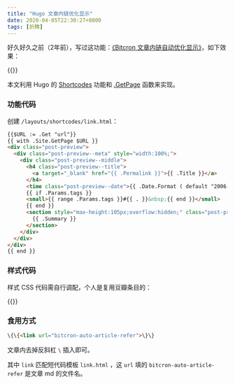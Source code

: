 ```yaml
---
title: "Hugo 文章内链优化显示"
date: 2020-04-05T22:30:27+0800
tags: [折腾]
---
```


好久好久之前（2年前），写过这功能：[《Bitcron 文章内链自动优化显示》](https://immmmm.com/bitcron-auto-article-refer/)，如下效果：

{{<link url="bitcron-auto-article-refer">}}

本文利用 Hugo 的 [Shortcodes](https://gohugo.io/extras/shortcodes/) 功能和 [.GetPage](https://gohugo.io/functions/getpage/) 函数来实现。

<!--more-->

### 功能代码

创建 `/layouts/shortcodes/link.html`：
```html
{{$URL := .Get "url"}}
{{ with .Site.GetPage $URL }}
<div class="post-preview">
  <div class="post-preview--meta" style="width:100%;">
    <div class="post-preview--middle">
      <h4 class="post-preview--title">
        <a target="_blank" href="{{ .Permalink }}">{{ .Title }}</a>
      </h4>
      <time class="post-preview--date">{{ .Date.Format ( default "2006-01-02") }}</time>
      {{ if .Params.tags }}
      <small>{{ range .Params.tags }}#{{ . }}&nbsp;{{ end }}</small>
      {{ end }}
      <section style="max-height:105px;overflow:hidden;" class="post-preview--excerpt">
        {{ .Summary }}
      </section>
    </div>
  </div>
</div>
{{ end }}
```

### 样式代码

样式 CSS 代码需自行调配，个人是复用豆瓣条目的：

{{<link url="post-show-douban-item">}}

### 食用方式

```html
\{\{<link url="bitcron-auto-article-refer">\}\}
```

文章内去掉反斜杠 `\` 插入即可。

其中 `link` 匹配短代码模板 `link.html` ，这 `url` 填的 `bitcron-auto-article-refer` 是文章 md 的文件名。